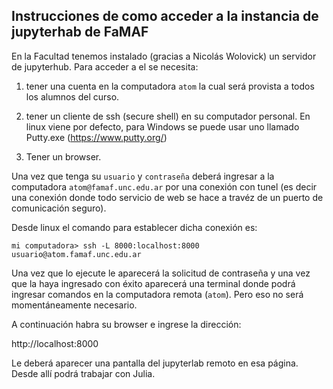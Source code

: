 ## Instrucciones de como acceder a la instancia de jupyterhab de FaMAF

En la Facultad tenemos instalado (gracias a Nicolás Wolovick) un servidor de jupyterhub. 
Para acceder a el se necesita: 

1. tener una cuenta en la computadora `atom` la cual será provista a todos los alumnos del curso.

2. tener un cliente de ssh (secure shell) en su computador personal. En linux viene por defecto, para Windows se puede usar uno llamado Putty.exe (https://www.putty.org/)
3. Tener un browser.

Una vez que tenga su `usuario` y `contraseña` deberá ingresar a la computadora `atom@famaf.unc.edu.ar` por una conexión con tunel 
(es decir una conexión donde todo servicio de web se hace a travéz de un puerto de comunicación seguro).

Desde linux el comando para establecer dicha conexión es:

`mi computadora> ssh -L 8000:localhost:8000 usuario@atom.famaf.unc.edu.ar`

Una vez que lo ejecute le aparecerá la solicitud de contraseña y una vez que la haya ingresado con éxito aparecerá una terminal donde 
podrá ingresar comandos en la computadora remota (`atom`). Pero eso no será momentáneamente necesario.

A continuación habra su browser e ingrese la dirección:

http://localhost:8000

Le deberá aparecer una pantalla del jupyterlab remoto en esa página. Desde allí podrá trabajar con Julia.



